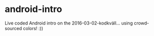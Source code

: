 # android-intro
Live coded Android intro on the 2016-03-02-kodkväll... using crowd-sourced colors! :))
